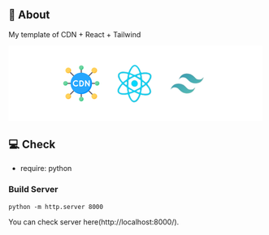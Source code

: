 ## 🚀 About

My template of CDN + React + Tailwind

![CDNxREACTxTAILWIND](/README/cdn-react-tailwind.png)

## 💻 Check

- require: python

### Build Server

```
python -m http.server 8000
```

You can check server here(http://localhost:8000/).
